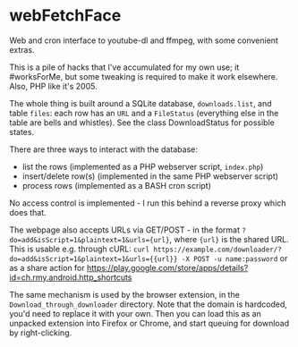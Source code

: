 # webFetchFace
Web and cron interface to youtube-dl and ffmpeg, with some convenient extras.

This is a pile of hacks that I've accumulated for my own use; it #worksForMe, but some tweaking is required to make it work elsewhere. Also, PHP like it's 2005.

The whole thing is built around a SQLite database, `downloads.list`, and table `files`: each row has an `URL` and a `FileStatus` (everything else in the table are bells and whistles). See the class DownloadStatus for possible states.

There are three ways to interact with the database: 
- list the rows (implemented as a PHP webserver script, `index.php`)
- insert/delete row(s) (implemented in the same PHP webserver script)
- process rows (implemented as a BASH cron script)

No access control is implemented - I run this behind a reverse proxy which does that.

The webpage also accepts URLs via GET/POST - in the format `?do=add&isScript=1&plaintext=1&urls={url}`, where `{url}` is the shared URL. 
This is usable e.g. through cURL: `curl https://example.com/downloader/?do=add&isScript=1&plaintext=1&urls={{url}} -X POST -u name:password` or as a share action for https://play.google.com/store/apps/details?id=ch.rmy.android.http_shortcuts

The same mechanism is used by the browser extension, in the `Download_through_downloader` directory. Note that the domain is hardcoded, you'd need to replace it with your own. Then you can load this as an unpacked extension into Firefox or Chrome, and start queuing for download by right-clicking.
